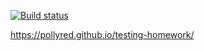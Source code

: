 [![Build status](https://ci.appveyor.com/api/projects/status/k3r6y82n40a049ks?svg=true)](https://ci.appveyor.com/project/PollyRed/testing-homework)

https://pollyred.github.io/testing-homework/